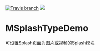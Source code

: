 [![Travis branch](https://img.shields.io/travis/rust-lang/rust/master.svg)](http://blog.csdn.net/huang_yong_)
[![](https://img.shields.io/badge/作者-HuangYong-blue.svg)](http://blog.csdn.net/huang_yong_)
# MSplashTypeDemo
可设置Splash页面为图片或视频的Splash模块
